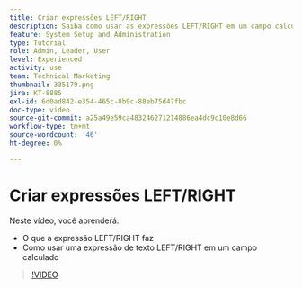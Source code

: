 ```yaml
---
title: Criar expressões LEFT/RIGHT
description: Saiba como usar as expressões LEFT/RIGHT em um campo calculado no Adobe [!DNL Workfront].
feature: System Setup and Administration
type: Tutorial
role: Admin, Leader, User
level: Experienced
activity: use
team: Technical Marketing
thumbnail: 335179.png
jira: KT-8885
exl-id: 6d0ad842-e354-465c-8b9c-88eb75d47fbc
doc-type: video
source-git-commit: a25a49e59ca483246271214886ea4dc9c10e8d66
workflow-type: tm+mt
source-wordcount: '46'
ht-degree: 0%

---
```


# Criar expressões LEFT/RIGHT

Neste vídeo, você aprenderá:

* O que a expressão LEFT/RIGHT faz
* Como usar uma expressão de texto LEFT/RIGHT em um campo calculado

>[!VIDEO](https://video.tv.adobe.com/v/335179/?quality=12&learn=on)
